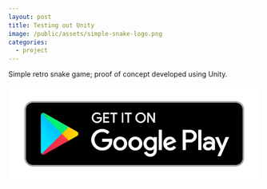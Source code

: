 ```yaml
---
layout: post
title: Testing out Unity
image: /public/assets/simple-snake-logo.png
categories:
  - project
---
```


Simple retro snake game; proof of concept developed using Unity.

<a href='https://play.google.com/store/apps/details?id=com.takasoft.simplesnake'><img alt='Get it on Google Play' src='/public/assets/google-play-badge.png' class="google-play-badge"></a>
